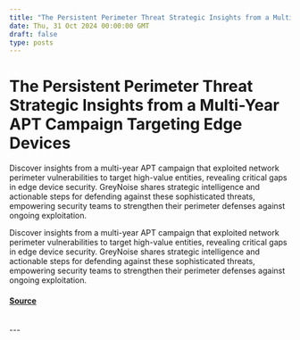 ```yaml
---
title: "The Persistent Perimeter Threat Strategic Insights from a Multi-Year APT Campaign Targeting Edge Devices"
date: Thu, 31 Oct 2024 00:00:00 GMT
draft: false
type: posts
---
```

# The Persistent Perimeter Threat Strategic Insights from a Multi-Year APT Campaign Targeting Edge Devices





Discover insights from a multi-year APT campaign that exploited network perimeter vulnerabilities to target high-value entities, revealing critical gaps in edge device security. GreyNoise shares strategic intelligence and actionable steps for defending against these sophisticated threats, empowering security teams to strengthen their perimeter defenses against ongoing exploitation.

Discover insights from a multi-year APT campaign that exploited network perimeter vulnerabilities to target high-value entities, revealing critical gaps in edge device security. GreyNoise shares strategic intelligence and actionable steps for defending against these sophisticated threats, empowering security teams to strengthen their perimeter defenses against ongoing exploitation.

#### [Source](https://www.greynoise.io/blog/the-persistent-perimeter-threat-strategic-insights-from-a-multi-year-apt-campaign-targeting-edge-devices)

<br/>
---
